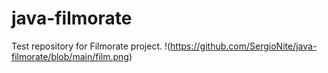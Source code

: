 # java-filmorate
Test repository for Filmorate project.
!(https://github.com/SergioNite/java-filmorate/blob/main/film.png)
